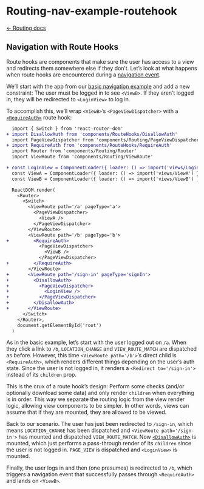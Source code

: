 # Routing-nav-example-routehook

[← Routing docs](https://github.com/zakness/birchbox-gitbook/tree/1ad9356b440d8ffd191f6222475ef6f0c15444b0/docs/guides/src/components/Routing/docs/index.md)

## Navigation with Route Hooks

Route hooks are components that make sure the user has access to a view and redirects them somewhere else if they don’t. Let’s look at what happens when route hooks are encountered during a [navigation event](routing-navigation-event.md).

We’ll start with the app from our [basic navigation example](routing-nav-example-basic.md) and add a new constraint: The user must be logged in to see `<ViewB>`. If they aren’t logged in, they will be redirected to `<LoginView>` to log in.

To accomplish this, we’ll wrap `<ViewB>`’s `<PageViewDispatcher>` with a [`<RequireAuth>`](https://github.com/zakness/birchbox-gitbook/tree/1ad9356b440d8ffd191f6222475ef6f0c15444b0/src/components/RouteHooks/RequireAuth.js) route hook:

```diff
  import { Switch } from 'react-router-dom'
+ import DisallowAuth from 'components/RouteHooks/DisallowAuth'
  import PageViewDispatcher from 'components/Routing/PageViewDispatcher'
+ import RequireAuth from 'components/RouteHooks/RequireAuth'
  import Router from 'components/Routing/Router'
  import ViewRoute from 'components/Routing/ViewRoute'

+ const LoginView = ComponentLoader({ loader: () => import('views/LoginView') })
  const ViewA = ComponentLoader({ loader: () => import('views/ViewA') })
  const ViewB = ComponentLoader({ loader: () => import('views/ViewB') })

  ReactDOM.render(
    <Router>
      <Switch>
        <ViewRoute path='/a' pageType='a'>
          <PageViewDispatcher>
            <ViewA />
          </PageViewDispatcher>
        </ViewRoute>
        <ViewRoute path='/b' pageType='b'>
+         <RequireAuth>
            <PageViewDispatcher>
              <ViewB />
            </PageViewDispatcher>
+         </RequireAuth>
        </ViewRoute>
+       <ViewRoute path='/sign-in' pageType='signIn'>
+         <DisallowAuth>
+           <PageViewDispatcher>
+             <LoginView />
+           </PageViewDispatcher>
+         </DisallowAuth>
+       </ViewRoute>
      </Switch>
    </Router>,
    document.getElementById('root')
  )
```

As in the basic example, let’s start with the user logged out on `/a`. When they click a link to `/b`, `LOCATION_CHANGE` and `VIEW_ROUTE_MATCH` are dispatched as before. However, this time `<ViewRoute path='/b'>`’s direct child is `<RequireAuth>`, which renders different things depending on the user’s auth state. Since the user is not logged in, it renders a `<Redirect to='/sign-in'>` instead of its `children` prop.

This is the crux of a route hook’s design: Perform some checks \(and/or optionally download some data\) and only render `children` when everything is in order. This way we separate the routing logic from the view render logic, allowing view components to be simpler. In other words, views can assume that if they are mounted, they are allowed to be viewed.

Back to our scenario. The user has just been redirected to `/sign-in`, which means `LOCATION_CHANGE` has been dispatched and `<ViewRoute path='/sign-in'>` has mounted and dispatched `VIEW_ROUTE_MATCH`. Now [`<DisallowAuth>`](https://github.com/zakness/birchbox-gitbook/tree/1ad9356b440d8ffd191f6222475ef6f0c15444b0/src/components/RouteHooks/DisallowAuth.js) is mounted, which just performs a pass-through render of its `children` since the user is not logged in. `PAGE_VIEW` is dispatched and `<LoginView>` is mounted.

Finally, the user logs in and then \(one presumes\) is redirected to `/b`, which triggers a navigation event that successfully passes through `<RequireAuth>` and lands on `<ViewB>`.

